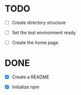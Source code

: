 # TODO

  - [ ] Create directory structure
  - [ ] Set the test environment ready
  - [ ] Create the home page


# DONE

  - [x] Create a README
  - [x] Initialize npm

